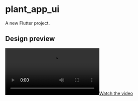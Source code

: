 # plant_app_ui

A new Flutter project.

## Design preview

[![Watch the video](https://s8.uupload.ir/filelink/syqXkf22InH1_a92909a222/bag_ohyp.mp4)](https://youtu.be/T-D1KVIuvjA)
